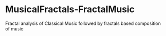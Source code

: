MusicalFractals-FractalMusic
============================

Fractal analysis of Classical Music followed by fractals based composition of music
